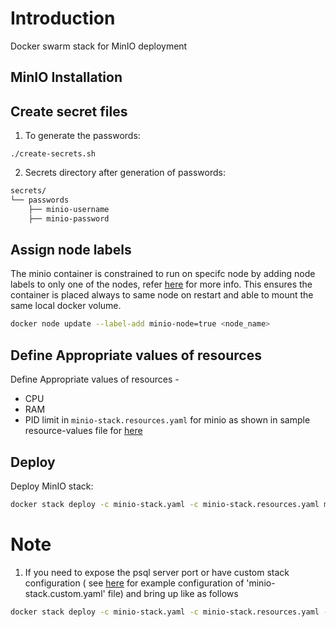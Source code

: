 # Introduction
Docker swarm stack for MinIO deployment

## MinIO Installation
## Create secret files
1. To generate the passwords:

```console
./create-secrets.sh
```
2. Secrets directory after generation of passwords:
```sh
secrets/
└── passwords
    ├── minio-username
    ├── minio-password

```
## Assign node labels
 The minio container is constrained to run on specifc node by adding node labels to only one of the nodes, refer [here](https://docs.docker.com/engine/swarm/services/#placement-constraints) for more info. This ensures the container is placed always to same node on restart and able to mount the same local docker volume.
```sh
docker node update --label-add minio-node=true <node_name>
```
## Define Appropriate values of resources

Define Appropriate values of resources -
- CPU 
- RAM 
- PID limit 
in `minio-stack.resources.yaml`  for minio as shown in sample resource-values file for [here](minio-stack.resources.yaml)

## Deploy
Deploy MinIO stack:
```sh
docker stack deploy -c minio-stack.yaml -c minio-stack.resources.yaml minio
```

# Note
1. If you need to expose the psql server port or have custom stack configuration ( see [here](example-minio-stack.custom.yaml) for example configuration of 'minio-stack.custom.yaml' file)  and bring up like as follows
```sh
docker stack deploy -c minio-stack.yaml -c minio-stack.resources.yaml -c minio-stack.custom.yaml minio
```
